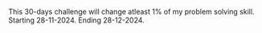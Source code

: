  This 30-days challenge will change atleast 1% of my problem solving skill.
 Starting 28-11-2024.
 Ending 28-12-2024.
 
